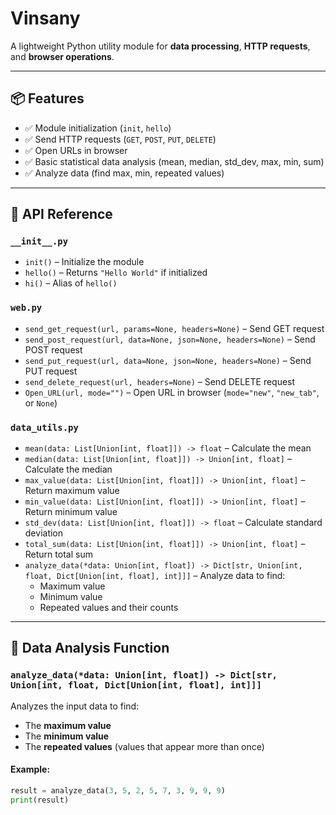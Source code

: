 # Vinsany

A lightweight Python utility module for **data processing**, **HTTP requests**, and **browser operations**.

---

## 📦 Features

- ✅ Module initialization (`init`, `hello`)
- ✅ Send HTTP requests (`GET`, `POST`, `PUT`, `DELETE`)
- ✅ Open URLs in browser
- ✅ Basic statistical data analysis (mean, median, std_dev, max, min, sum)
- ✅ Analyze data (find max, min, repeated values)

---

## 🧩 API Reference

### `__init__.py`

- `init()` – Initialize the module
- `hello()` – Returns `"Hello World"` if initialized
- `hi()` – Alias of `hello()`

### `web.py`

- `send_get_request(url, params=None, headers=None)` – Send GET request
- `send_post_request(url, data=None, json=None, headers=None)` – Send POST request
- `send_put_request(url, data=None, json=None, headers=None)` – Send PUT request
- `send_delete_request(url, headers=None)` – Send DELETE request
- `Open_URL(url, mode="")` – Open URL in browser (`mode="new"`, `"new_tab"`, or `None`)

### `data_utils.py`

- `mean(data: List[Union[int, float]]) -> float` – Calculate the mean
- `median(data: List[Union[int, float]]) -> Union[int, float]` – Calculate the median
- `max_value(data: List[Union[int, float]]) -> Union[int, float]` – Return maximum value
- `min_value(data: List[Union[int, float]]) -> Union[int, float]` – Return minimum value
- `std_dev(data: List[Union[int, float]]) -> float` – Calculate standard deviation
- `total_sum(data: List[Union[int, float]]) -> Union[int, float]` – Return total sum
- `analyze_data(*data: Union[int, float]) -> Dict[str, Union[int, float, Dict[Union[int, float], int]]]` – Analyze data to find:
  - Maximum value
  - Minimum value
  - Repeated values and their counts

---

## 🧠 Data Analysis Function

### `analyze_data(*data: Union[int, float]) -> Dict[str, Union[int, float, Dict[Union[int, float], int]]]`

Analyzes the input data to find:

- The **maximum value**
- The **minimum value**
- The **repeated values** (values that appear more than once)

#### Example:

```python
result = analyze_data(3, 5, 2, 5, 7, 3, 9, 9, 9)
print(result)